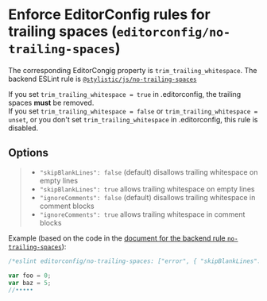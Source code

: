 # Enforce EditorConfig rules for trailing spaces (`editorconfig/no-trailing-spaces`)

The corresponding EditorCongig property is `trim_trailing_whitespace`.
The backend ESLint rule is [`@stylistic/js/no-trailing-spaces`](https://eslint.style/rules/js/no-trailing-spaces)

If you set `trim_trailing_whitespace = true` in .editorconfig, the trailing spaces **must** be removed.  
If you set `trim_trailing_whitespace = false` or `trim_trailing_whitespace = unset`, or you don't set `trim_trailing_whitespace` in .editorconfig, this rule is disabled.

## Options

> * `"skipBlankLines": false` (default) disallows trailing whitespace on empty lines
> * `"skipBlankLines": true` allows trailing whitespace on empty lines
> * `"ignoreComments": false` (default) disallows trailing whitespace in comment blocks
> * `"ignoreComments": true` allows trailing whitespace in comment blocks

Example (based on the code in the [document for the backend rule `no-trailing-spaces`](https://eslint.org/docs/rules/no-trailing-spaces)):

```javascript
/*eslint editorconfig/no-trailing-spaces: ["error", { "skipBlankLines": true }]*/

var foo = 0;
var baz = 5;
//•••••
```
